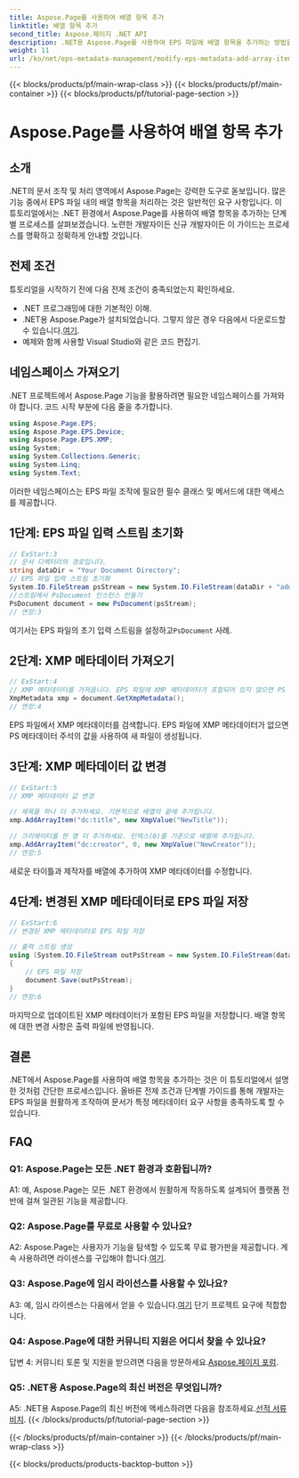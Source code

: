 ```yaml
---
title: Aspose.Page를 사용하여 배열 항목 추가
linktitle: 배열 항목 추가
second_title: Aspose.페이지 .NET API
description: .NET용 Aspose.Page를 사용하여 EPS 파일에 배열 항목을 추가하는 방법을 살펴보세요. 원활한 문서 조작을 위한 단계별 가이드를 따르세요.
weight: 11
url: /ko/net/eps-metadata-management/modify-eps-metadata-add-array-items/
---
```


{{< blocks/products/pf/main-wrap-class >}}
{{< blocks/products/pf/main-container >}}
{{< blocks/products/pf/tutorial-page-section >}}

# Aspose.Page를 사용하여 배열 항목 추가

## 소개

.NET의 문서 조작 및 처리 영역에서 Aspose.Page는 강력한 도구로 돋보입니다. 많은 기능 중에서 EPS 파일 내의 배열 항목을 처리하는 것은 일반적인 요구 사항입니다. 이 튜토리얼에서는 .NET 환경에서 Aspose.Page를 사용하여 배열 항목을 추가하는 단계별 프로세스를 살펴보겠습니다. 노련한 개발자이든 신규 개발자이든 이 가이드는 프로세스를 명확하고 정확하게 안내할 것입니다.

## 전제 조건

튜토리얼을 시작하기 전에 다음 전제 조건이 충족되었는지 확인하세요.

- .NET 프로그래밍에 대한 기본적인 이해.
-  .NET용 Aspose.Page가 설치되었습니다. 그렇지 않은 경우 다음에서 다운로드할 수 있습니다.[여기](https://releases.aspose.com/page/net/).
- 예제와 함께 사용할 Visual Studio와 같은 코드 편집기.

## 네임스페이스 가져오기

.NET 프로젝트에서 Aspose.Page 기능을 활용하려면 필요한 네임스페이스를 가져와야 합니다. 코드 시작 부분에 다음 줄을 추가합니다.

```csharp
using Aspose.Page.EPS;
using Aspose.Page.EPS.Device;
using Aspose.Page.EPS.XMP;
using System;
using System.Collections.Generic;
using System.Linq;
using System.Text;
```

이러한 네임스페이스는 EPS 파일 조작에 필요한 필수 클래스 및 메서드에 대한 액세스를 제공합니다.

## 1단계: EPS 파일 입력 스트림 초기화

```csharp
// ExStart:3
// 문서 디렉터리의 경로입니다.
string dataDir = "Your Document Directory";
// EPS 파일 입력 스트림 초기화
System.IO.FileStream psStream = new System.IO.FileStream(dataDir + "add_simple_props_input.eps", System.IO.FileMode.Open, System.IO.FileAccess.Read);
//스트림에서 PsDocument 인스턴스 만들기
PsDocument document = new PsDocument(psStream);            
// 연장:3
```

 여기서는 EPS 파일의 초기 입력 스트림을 설정하고`PsDocument` 사례.

## 2단계: XMP 메타데이터 가져오기

```csharp
// ExStart:4
// XMP 메타데이터를 가져옵니다. EPS 파일에 XMP 메타데이터가 포함되어 있지 않으면 PS 메타데이터 주석(%%Creator, %%CreateDate, %%Title 등)의 값으로 채워진 새 파일을 얻습니다.
XmpMetadata xmp = document.GetXmpMetadata();
// 연장:4
```

EPS 파일에서 XMP 메타데이터를 검색합니다. EPS 파일에 XMP 메타데이터가 없으면 PS 메타데이터 주석의 값을 사용하여 새 파일이 생성됩니다.

## 3단계: XMP 메타데이터 값 변경

```csharp
// ExStart:5
// XMP 메타데이터 값 변경

// 제목을 하나 더 추가하세요. 기본적으로 배열의 끝에 추가됩니다.
xmp.AddArrayItem("dc:title", new XmpValue("NewTitle"));

// 크리에이터를 한 명 더 추가하세요. 인덱스(0)를 기준으로 배열에 추가됩니다.
xmp.AddArrayItem("dc:creator", 0, new XmpValue("NewCreator"));
// 연장:5
```

새로운 타이틀과 제작자를 배열에 추가하여 XMP 메타데이터를 수정합니다.

## 4단계: 변경된 XMP 메타데이터로 EPS 파일 저장

```csharp
// ExStart:6
// 변경된 XMP 메타데이터로 EPS 파일 저장

// 출력 스트림 생성
using (System.IO.FileStream outPsStream = new System.IO.FileStream(dataDir + "add_array_items_output.eps", System.IO.FileMode.Create, System.IO.FileAccess.Write))
{
    // EPS 파일 저장
    document.Save(outPsStream);
}
// 연장:6
```

마지막으로 업데이트된 XMP 메타데이터가 포함된 EPS 파일을 저장합니다. 배열 항목에 대한 변경 사항은 출력 파일에 반영됩니다.

## 결론

.NET에서 Aspose.Page를 사용하여 배열 항목을 추가하는 것은 이 튜토리얼에서 설명한 것처럼 간단한 프로세스입니다. 올바른 전제 조건과 단계별 가이드를 통해 개발자는 EPS 파일을 원활하게 조작하여 문서가 특정 메타데이터 요구 사항을 충족하도록 할 수 있습니다.

## FAQ

### Q1: Aspose.Page는 모든 .NET 환경과 호환됩니까?

A1: 예, Aspose.Page는 모든 .NET 환경에서 원활하게 작동하도록 설계되어 플랫폼 전반에 걸쳐 일관된 기능을 제공합니다.

### Q2: Aspose.Page를 무료로 사용할 수 있나요?

 A2: Aspose.Page는 사용자가 기능을 탐색할 수 있도록 무료 평가판을 제공합니다. 계속 사용하려면 라이센스를 구입해야 합니다.[여기](https://purchase.aspose.com/buy).

### Q3: Aspose.Page에 임시 라이선스를 사용할 수 있나요?

 A3: 예, 임시 라이센스는 다음에서 얻을 수 있습니다.[여기](https://purchase.aspose.com/temporary-license/) 단기 프로젝트 요구에 적합합니다.

### Q4: Aspose.Page에 대한 커뮤니티 지원은 어디서 찾을 수 있나요?

답변 4: 커뮤니티 토론 및 지원을 받으려면 다음을 방문하세요.[Aspose.페이지 포럼](https://forum.aspose.com/c/page/39).

### Q5: .NET용 Aspose.Page의 최신 버전은 무엇입니까?

 A5: .NET용 Aspose.Page의 최신 버전에 액세스하려면 다음을 참조하세요.[선적 서류 비치](https://reference.aspose.com/page/net/).
{{< /blocks/products/pf/tutorial-page-section >}}

{{< /blocks/products/pf/main-container >}}
{{< /blocks/products/pf/main-wrap-class >}}

{{< blocks/products/products-backtop-button >}}
